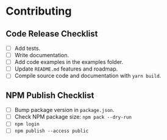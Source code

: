 # Contributing

## Code Release Checklist

-   [ ] Add tests.
-   [ ] Write documentation.
-   [ ] Add code examples in the examples folder.
-   [ ] Update `README.md` features and roadmap.
-   [ ] Compile source code and documentation with `yarn build`.

## NPM Publish Checklist

-   [ ] Bump package version in `package.json`.
-   [ ] Check NPM package size: `npm pack --dry-run`
-   [ ] `npm login`
-   [ ] `npm publish --access public`

